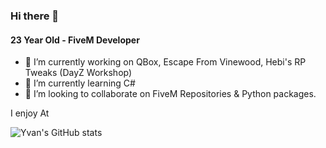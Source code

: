 ### Hi there 👋

#### 23 Year Old - FiveM Developer

- 🔭 I’m currently working on QBox, Escape From Vinewood, Hebi's RP Tweaks (DayZ Workshop)
- 🌱 I’m currently learning C#
- 👯 I’m looking to collaborate on FiveM Repositories & Python packages.

I enjoy At

![Yvan's GitHub stats](https://github-readme-stats.vercel.app/api?username=YvanCywan&count_private=true&theme=tokyonight)
